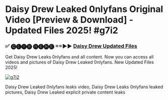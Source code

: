 # Daisy Drew Leaked 0nlyfans Original Video [Preview & Download] - Updated Files 2025! #g7i2

<h3>✅ 🅒🅛🅘🅚 🅗🅔🅡🅔 ==►► <a href="https://mediafile.pages.dev?q=Daisy+Drew&ref=B5R" rel="nofollow">Daisy Drew Updated Files</a></h3>

Get Daisy Drew Leaks 0nlyfans and all content. Now you can access all videos and pictures of Daisy Drew Leaked 0nlyfans. New Updated Files 2025!

[![g7i2](https://github.com/user-attachments/assets/f5210949-1d50-4880-9bd9-f37c6975c838)](https://mediafile.pages.dev?q=Daisy+Drew&ref=B5R)

Daisy Drew Leaked 0nlyfans leaks video, Daisy Drew Leaks 0nlyfans leaked pictures, Daisy Drew Leaked explicit private content leaks